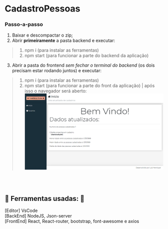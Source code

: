 # CadastroPessoas

### Passo-a-passo
1. Baixar e descompactar o zip;
2. Abrir **primeiramente** a pasta backend e executar:
> 1. npm i (para instalar as ferramentas)
> 2. npm start (para funcionar a parte do backend da aplicação)
3. Abrir a pasta do frontend *sem fechar o terminal do backend* (os dois precisam estar rodando juntos) e executar:
> 1. npm i (para instalar as ferramentas)
> 2. npm start (para funcionar a parte do front da aplicação) | após isso o navegador será aberto:
![](https://github.com/luizlima-code/CadastroPessoas/blob/dev/imgs/telaInicial.PNG)
<br/>
<br/>

## :rocket: Ferramentas usadas: :rocket:
[Editor] VsCode </br>
[BackEnd] NodeJS, Json-server </br>
[FrontEnd] React, React-router, bootstrap, font-awesome e axios
<br/>

